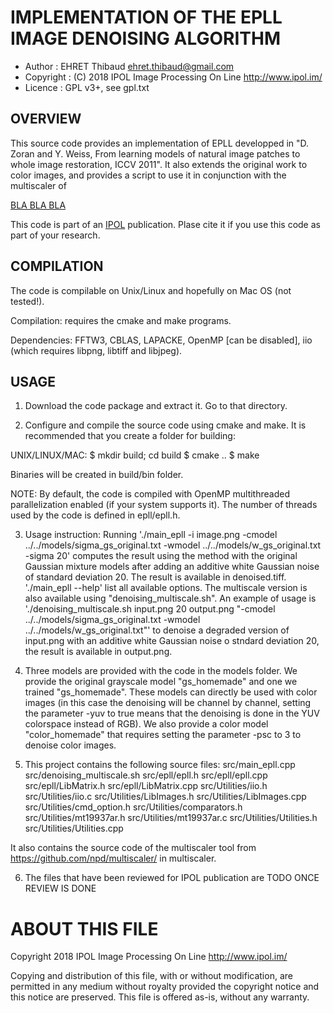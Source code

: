 IMPLEMENTATION OF THE EPLL IMAGE DENOISING ALGORITHM
====================================================

* Author    : EHRET Thibaud <ehret.thibaud@gmail.com>
* Copyright : (C) 2018 IPOL Image Processing On Line http://www.ipol.im/
* Licence   : GPL v3+, see gpl.txt

OVERVIEW
--------

This source code provides an implementation of EPLL developped in "D. Zoran and Y. Weiss, From learning models of natural image patches to whole image restoration, ICCV 2011".
It also extends the original work to color images, and provides a script to use
it in conjunction with the multiscaler of 

[BLA BLA BLA](link)

This code is part of an [IPOL](http://www.ipol.im/) publication. Plase cite it
if you use this code as part of your research.

COMPILATION
-----------

The code is compilable on Unix/Linux and hopefully on Mac OS (not tested!). 

Compilation: requires the cmake and make programs.

Dependencies: FFTW3, CBLAS, LAPACKE, OpenMP [can be disabled], iio (which requires libpng, libtiff and libjpeg).
 
USAGE
-----

1. Download the code package and extract it. Go to that directory. 

2. Configure and compile the source code using cmake and make. 
It is recommended that you create a folder for building:

UNIX/LINUX/MAC:
$ mkdir build; cd build
$ cmake ..
$ make

Binaries will be created in build/bin folder.

NOTE: By default, the code is compiled with OpenMP multithreaded
parallelization enabled (if your system supports it). 
The number of threads used by the code is defined in epll/epll.h.

3. Usage instruction:
Running './main_epll -i image.png -cmodel ../../models/sigma_gs_original.txt -wmodel ../../models/w_gs_original.txt -sigma 20' computes the result using the method with the original Gaussian mixture models after adding an additive white Gaussian noise of standard deviation 20. The result is available in denoised.tiff.
'./main_epll --help' list all available options.
The multiscale version is also available using "denoising_multiscale.sh". An example of usage is './denoising_multiscale.sh input.png 20 output.png "-cmodel ../../models/sigma_gs_original.txt -wmodel ../../models/w_gs_original.txt"' to denoise a degraded version of input.png with an additive white Gaussian noise o stndard deviation 20, the result is available in output.png. 

4. Three models are provided with the code in the models folder. We provide the original grayscale model "gs_homemade" and one we trained "gs_homemade". These models can directly be used with color images (in this case the denoising will be channel by channel, setting the parameter -yuv to true means that the denoising is done in the YUV colorspace instead of RGB). We also provide a color model "color_homemade" that requires setting the parameter -psc to 3 to denoise color images.

5. This project contains the following source files:
	src/main_epll.cpp
	src/denoising_multiscale.sh
	src/epll/epll.h
	src/epll/epll.cpp
    src/epll/LibMatrix.h
    src/epll/LibMatrix.cpp
	src/Utilities/iio.h
	src/Utilities/iio.c
	src/Utilities/LibImages.h
	src/Utilities/LibImages.cpp
	src/Utilities/cmd_option.h
	src/Utilities/comparators.h
	src/Utilities/mt19937ar.h
	src/Utilities/mt19937ar.c
	src/Utilities/Utilities.h
	src/Utilities/Utilities.cpp

It also contains the source code of the multiscaler tool from https://github.com/npd/multiscaler/ in multiscaler.


6. The files that have been reviewed for IPOL publication are
TODO ONCE REVIEW IS DONE


# ABOUT THIS FILE

Copyright 2018 IPOL Image Processing On Line http://www.ipol.im/

Copying and distribution of this file, with or without modification,
are permitted in any medium without royalty provided the copyright
notice and this notice are preserved.  This file is offered as-is,
without any warranty.

